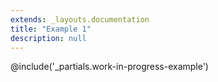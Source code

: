 ```yaml
---
extends: _layouts.documentation
title: "Example 1"
description: null
---
```

@include('_partials.work-in-progress-example')